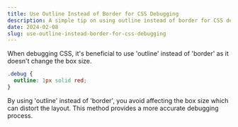 ```yaml
---
title: Use Outline Instead of Border for CSS Debugging
description: A simple tip on using outline instead of border for CSS debugging because it doesn't alter the box size.
date: 2024-02-08
slug: use-outline-instead-border-for-css-debugging
---
```


When debugging CSS, it's beneficial to use 'outline' instead of 'border' as it doesn't change the box size.

```css
.debug {
  outline: 1px solid red;
}
```

By using 'outline' instead of 'border', you avoid affecting the box size which can distort the layout. This method provides a more accurate debugging process.